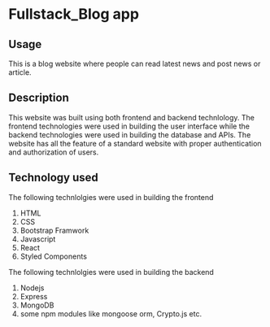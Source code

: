# Fullstack_Blog app

## Usage
This is a blog website where people can read latest news and post news or article.

## Description

This website was built using both frontend and backend technlology. The frontend technologies were used in building the user interface while the backend technologies were used in building the database and APIs. The website has all the feature of a standard website with proper authentication and authorization of users.

## Technology used

The following technlolgies were used in building the frontend
1. HTML
2. CSS
3. Bootstrap Framwork
4. Javascript
5. React
6. Styled Components

The following technlolgies were used in building the backend
1. Nodejs
2. Express
3. MongoDB
4. some npm modules like mongoose orm, Crypto.js etc.